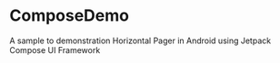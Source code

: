 # ComposeDemo
A sample to demonstration Horizontal Pager in Android using Jetpack Compose UI Framework
